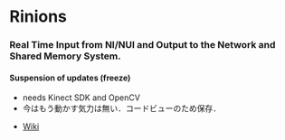 # Rinions

### Real Time Input from NI/NUI and Output to the Network and Shared Memory System.
#### Suspension of updates (freeze)
- needs Kinect SDK and OpenCV
- 今はもう動かす気力は無い．コードビューのため保存．


* [Wiki](https://polaris.star-dust.jp/pukiwiki/?Rinions)
  
